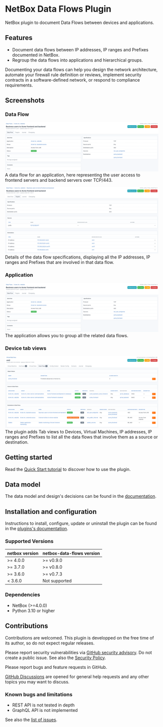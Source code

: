 # NetBox Data Flows Plugin

NetBox plugin to document Data Flows between devices and applications.

## Features

* Document data flows between IP addresses, IP ranges and Prefixes documented in NetBox.
* Regroup the data flows into applications and hierarchical groups.

Documenting your data flows can help you design the network architecture, automate your firewall rule definition or reviews, implement security contracts in a software-defined network, or respond to compliance requirements.

## Screenshots

### Data Flow

![Representation of a data flow](docs/media/readme-dataflow-details.png)
A data flow for an application, here representing the user access to frontend servers and backend servers over TCP/443.

![Targets of a data flow](docs/media/tuto-dataflow-targets.png)
Details of the data flow specifications, displaying all the IP addresses, IP ranges and Prefixes that are involved in that data flow.

### Application

![All the data flows mapped to one application](docs/media/readme-dataflow-details.png)
The application allows you to group all the related data flows.

### Device tab views

![List of data flows involving a VM](docs/media/tuto-vm-tab.png)
The plugin adds Tab views to Devices, Virtual Machines, IP addresses, IP ranges and Prefixes to list all the data flows that involve them as a source or destination.

## Getting started

Read the [Quick Start tutorial](docs/quick-start.md) to discover how to use the plugin.

## Data model

The data model and design's decisions can be found in the [documentation](docs/data-model.md).

## Installation and configuration

Instructions to install, configure, update or uninstall the plugin can be found in the [plugins's documentation](docs/installation-configuration.md).

### Supported Versions

| netbox version | netbox-data-flows version |
| -------------- | ----------------------------- |
| >= 4.0.0       | >= v0.9.0                     |
| >= 3.7.0       | >= v0.8.0                     |
| >= 3.6.0       | >= v0.7.3                     |
|  < 3.6.0       | Not supported                 |

### Dependencies

* NetBox (>=4.0.0)
* Python 3.10 or higher


## Contributions

Contributions are welcomed. This plugin is developped on the free time of its author, so do not expect regular releases.

Please report security vulnerabilities via [GitHub security advisory](https://github.com/Alef-Burzmali/netbox-data-flows/security). Do not create a public issue. See also the [Security Policy](SECURITY.md).

Please report bugs and feature requests in GitHub.

[GitHub Discussions](https://github.com/Alef-Burzmali/netbox-data-flows/discussions) are opened for general help requests and any other topics you may want to discuss.

### Known bugs and limitations
* REST API is not tested in depth
* GraphQL API is not implemented

See also the [list of issues](https://github.com/Alef-Burzmali/netbox-data-flows/issues).

